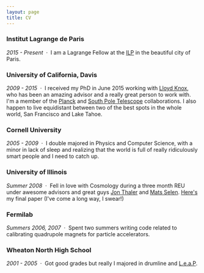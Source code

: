 ```yaml
---
layout: page
title: CV
---
```


### Institut Lagrange de Paris
*2015 - Present*  &nbsp;&middot;&nbsp;  I am a Lagrange Fellow at the [ILP](http://ilp.upmc.fr/) in the beautiful city of Paris.

### University of California, Davis
*2009 - 2015* &nbsp;&middot;&nbsp; I received my PhD in June 2015 working with [Lloyd Knox](http://www.lloydknox.com), who has been an amazing advisor and a really great person to work with. I'm a member of the [Planck](http://public.planck.fr/) and [South Pole Telescope](http://pole.uchicago.edu/) collaborations. I also happen to live equidistant between two of the best spots in the whole world, San Francisco and Lake Tahoe. 

### Cornell University
*2005 - 2009* &nbsp;&middot;&nbsp;  I double majored in Physics and Computer Science, with a minor in lack of sleep and realizing that the world is full of really ridiculously smart people and I need to catch up. 

### University of Illinois
*Summer 2008* &nbsp;&middot;&nbsp;  Fell in love with Cosmology during a three month REU under awesome advisors and great guys [Jon Thaler](http://physics.illinois.edu/people/profile.asp?jjt) and [Mats Selen](http://www.hep.uiuc.edu/home/mats/). [Here's](http://physics.illinois.edu/undergrad/reu/2008/Millea_Marius.pdf) my final paper (I've come a long way, I swear!)

### Fermilab
*Summers 2006, 2007* &nbsp;&middot;&nbsp;  Spent two summers writing code related to calibrating quadrupole magnets for particle accelerators. 

### Wheaton North High School
*2001 - 2005* &nbsp;&middot;&nbsp;  Got good grades but really I majored in drumline and [L.e.a.P](http://www.sabian.com/en/artist/evolution-indoor-percussion). 

